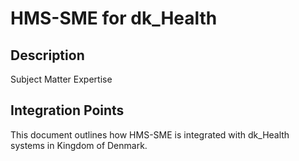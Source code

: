 # HMS-SME for dk_Health

## Description

Subject Matter Expertise

## Integration Points

This document outlines how HMS-SME is integrated with dk_Health systems in Kingdom of Denmark.

